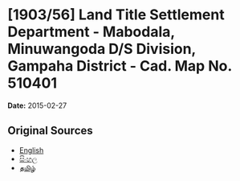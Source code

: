# [1903/56] Land Title Settlement Department - Mabodala, Minuwangoda D/S Division, Gampaha District - Cad. Map No. 510401

**Date:** 2015-02-27

## Original Sources

- [English](https://documents.gov.lk/view/extra-gazettes/2015/2/1903-56_E.pdf)
- [සිංහල](https://documents.gov.lk/view/extra-gazettes/2015/2/1903-56_S.pdf)
- [தமிழ்](https://documents.gov.lk/view/extra-gazettes/2015/2/1903-56_T.pdf)
